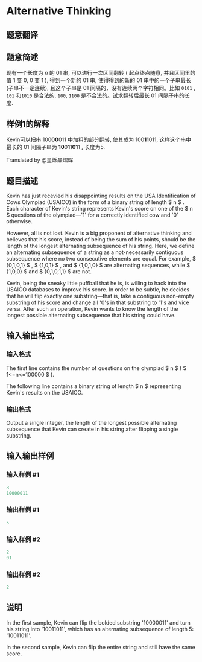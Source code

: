 # Alternative Thinking

## 题意翻译

## 题意简述

现有一个长度为 $n$ 的 01 串, 可以进行一次区间翻转 ( 起点终点随意, 并且区间里的值 1 变 0, 0 变 1 ), 得到一个新的 01 串, 使得得到的新的 01 串中的一个子串最长 (子串不一定连续), 且这个子串是 01 间隔的，没有连续两个字符相同。比如 `0101` , `101` 和`1010` 是合法的, `100`, `1100` 是不合法的。试求翻转后最长 01 间隔子串的长度.

## 样例1的解释

Kevin可以把串 100**00**011 中加粗的部分翻转, 使其成为 100**11**011, 这样这个串中最长的 01 间隔子串为 **10**0**1**1**01**1 , 长度为5.

Translated by @星烁晶熠辉 

## 题目描述

Kevin has just recevied his disappointing results on the USA Identification of Cows Olympiad (USAICO) in the form of a binary string of length $ n $ . Each character of Kevin's string represents Kevin's score on one of the $ n $ questions of the olympiad—'1' for a correctly identified cow and '0' otherwise.

However, all is not lost. Kevin is a big proponent of alternative thinking and believes that his score, instead of being the sum of his points, should be the length of the longest alternating subsequence of his string. Here, we define an alternating subsequence of a string as a not-necessarily contiguous subsequence where no two consecutive elements are equal. For example, $ {0,1,0,1} $ , $ {1,0,1} $ , and $ {1,0,1,0} $ are alternating sequences, while $ {1,0,0} $ and $ {0,1,0,1,1} $ are not.

Kevin, being the sneaky little puffball that he is, is willing to hack into the USAICO databases to improve his score. In order to be subtle, he decides that he will flip exactly one substring—that is, take a contiguous non-empty substring of his score and change all '0's in that substring to '1's and vice versa. After such an operation, Kevin wants to know the length of the longest possible alternating subsequence that his string could have.

## 输入输出格式

### 输入格式

The first line contains the number of questions on the olympiad $ n $ ( $ 1<=n<=100000 $ ).

The following line contains a binary string of length $ n $ representing Kevin's results on the USAICO.

### 输出格式

Output a single integer, the length of the longest possible alternating subsequence that Kevin can create in his string after flipping a single substring.

## 输入输出样例

### 输入样例 #1

```cpp
8
10000011

```
### 输出样例 #1

```cpp
5

```
### 输入样例 #2

```cpp
2
01

```
### 输出样例 #2

```cpp
2

```
## 说明

In the first sample, Kevin can flip the bolded substring '10000011' and turn his string into '10011011', which has an alternating subsequence of length 5: '10011011'.

In the second sample, Kevin can flip the entire string and still have the same score.


